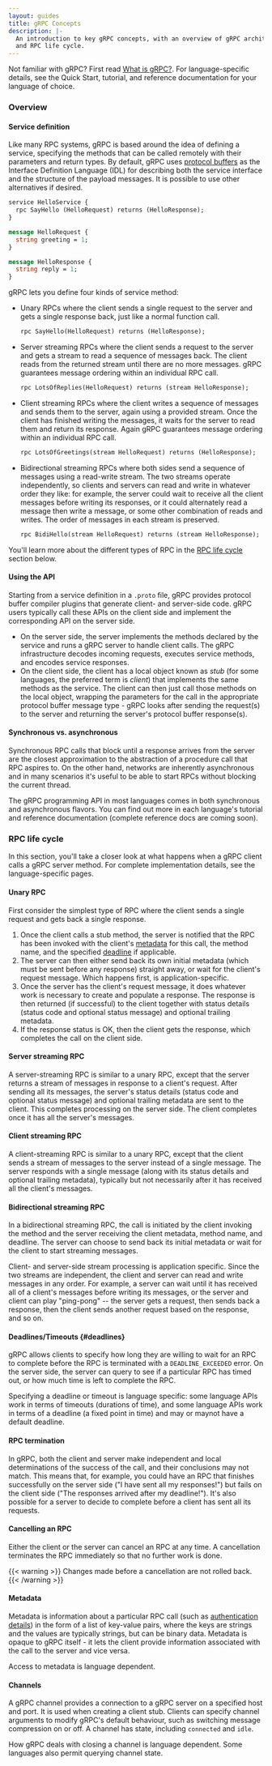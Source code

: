 ```yaml
---
layout: guides
title: gRPC Concepts
description: |-
  An introduction to key gRPC concepts, with an overview of gRPC architecture
  and RPC life cycle.
---
```


Not familiar with gRPC? First read [What is gRPC?](/docs/guides). For
language-specific details, see the Quick Start, tutorial, and reference
documentation for your language of choice.

### Overview

#### Service definition

Like many RPC systems, gRPC is based around the idea of defining a service,
specifying the methods that can be called remotely with their parameters and
return types. By default, gRPC uses [protocol
buffers](https://developers.google.com/protocol-buffers) as the Interface
Definition Language (IDL) for describing both the service interface and the
structure of the payload messages. It is possible to use other alternatives if
desired.

```proto
service HelloService {
  rpc SayHello (HelloRequest) returns (HelloResponse);
}

message HelloRequest {
  string greeting = 1;
}

message HelloResponse {
  string reply = 1;
}
```

gRPC lets you define four kinds of service method:

- Unary RPCs where the client sends a single request to the server and gets a
  single response back, just like a normal function call.

  ```proto
  rpc SayHello(HelloRequest) returns (HelloResponse);
  ```

- Server streaming RPCs where the client sends a request to the server and gets
  a stream to read a sequence of messages back. The client reads from the
  returned stream until there are no more messages. gRPC guarantees message
  ordering within an individual RPC call.

  ```proto
  rpc LotsOfReplies(HelloRequest) returns (stream HelloResponse);
  ```

- Client streaming RPCs where the client writes a sequence of messages and sends
  them to the server, again using a provided stream. Once the client has
  finished writing the messages, it waits for the server to read them and return
  its response.  Again gRPC guarantees message ordering within an individual RPC
  call.

  ```proto
  rpc LotsOfGreetings(stream HelloRequest) returns (HelloResponse);
  ```

- Bidirectional streaming RPCs where both sides send a sequence of messages
  using a read-write stream. The two streams operate independently, so clients
  and servers can read and write in whatever order they like: for example, the
  server could wait to receive all the client messages before writing its
  responses, or it could alternately read a message then write a message, or
  some other combination of reads and writes. The order of messages in each
  stream is preserved.

  ```proto
  rpc BidiHello(stream HelloRequest) returns (stream HelloResponse);
  ```

You'll learn more about the different types of RPC in the
[RPC life cycle](#rpc-life-cycle) section below.

#### Using the API

Starting from a service definition in a `.proto` file, gRPC provides protocol
buffer compiler plugins that generate client- and server-side code. gRPC users
typically call these APIs on the client side and implement the corresponding API
on the server side.

- On the server side, the server implements the methods declared by the service
  and runs a gRPC server to handle client calls. The gRPC infrastructure decodes
  incoming requests, executes service methods, and encodes service responses.
- On the client side, the client has a local object known as *stub* (for some
  languages, the preferred term is *client*) that implements the same methods as
  the service. The client can then just call those methods on the local object,
  wrapping the parameters for the call in the appropriate protocol buffer
  message type - gRPC looks after sending the request(s) to the server and
  returning the server's protocol buffer response(s).

#### Synchronous vs. asynchronous

Synchronous RPC calls that block until a response arrives from the server are
the closest approximation to the abstraction of a procedure call that RPC
aspires to. On the other hand, networks are inherently asynchronous and in many
scenarios it's useful to be able to start RPCs without blocking the current
thread.

The gRPC programming API in most languages comes in both synchronous and
asynchronous flavors. You can find out more in each language's tutorial and
reference documentation (complete reference docs are coming soon).

### RPC life cycle

In this section, you'll take a closer look at what happens when a gRPC client
calls a gRPC server method. For complete implementation details, see the
language-specific pages.

#### Unary RPC

First consider the simplest type of RPC where the client sends a single request
and gets back a single response.

 1. Once the client calls a stub method, the server is
    notified that the RPC has been invoked with the client's [metadata](#metadata)
    for this call, the method name, and the specified [deadline](#deadlines) if
    applicable.
 2. The server can then either send back its own initial metadata (which must be
    sent before any response) straight away, or wait for the client's request
    message. Which happens first, is application-specific.
 3. Once the server has the client's request message, it does whatever work is
    necessary to create and populate a response. The response is then returned
    (if successful) to the client together with status details (status code and
    optional status message) and optional trailing metadata.
 4. If the response status is OK, then the client gets the response, which
    completes the call on the client side.

#### Server streaming RPC

A server-streaming RPC is similar to a unary RPC, except that the server returns
a stream of messages in response to a client's request. After sending all its
messages, the server's status details (status code and optional status message)
and optional trailing metadata are sent to the client. This completes processing
on the server side. The client completes once it has all the server's messages.

#### Client streaming RPC

A client-streaming RPC is similar to a unary RPC, except that the client sends a
stream of messages to the server instead of a single message. The server
responds with a single message (along with its status details and optional
trailing metadata), typically but not necessarily after it has received all the
client's messages.

#### Bidirectional streaming RPC

In a bidirectional streaming RPC, the call is initiated by the client
invoking the method and the server receiving the client metadata, method name,
and deadline. The server can choose to send back its initial metadata or
wait for the client to start streaming messages.

Client- and server-side stream processing is application specific. Since the two
streams are independent, the client and server can read and write messages in
any order. For example, a server can wait until it has received all of a
client's messages before writing its messages, or the server and client can play
"ping-pong" -- the server gets a request, then sends back a response, then the
client sends another request based on the response, and so on.

#### Deadlines/Timeouts {#deadlines}

gRPC allows clients to specify how long they are willing to wait for an RPC to
complete before the RPC is terminated with a `DEADLINE_EXCEEDED` error. On
the server side, the server can query to see if a particular RPC has timed out,
or how much time is left to complete the RPC.

Specifying a deadline or timeout is language specific: some language APIs work
in terms of timeouts (durations of time), and some language APIs work in terms
of a deadline (a fixed point in time) and may or maynot have a default deadline.

#### RPC termination

In gRPC, both the client and server make independent and local determinations of
the success of the call, and their conclusions may not match. This means that,
for example, you could have an RPC that finishes successfully on the server side
("I have sent all my responses!") but fails on the client side ("The responses
arrived after my deadline!"). It's also possible for a server to decide to
complete before a client has sent all its requests.

#### Cancelling an RPC

Either the client or the server can cancel an RPC at any time. A cancellation
terminates the RPC immediately so that no further work is done.

{{< warning >}}
  Changes made before a cancellation are not rolled back.
{{< /warning >}}

#### Metadata

Metadata is information about a particular RPC call (such as [authentication
details](/docs/guides/auth)) in the form of a list of key-value pairs, where the
keys are strings and the values are typically strings, but can be binary data.
Metadata is opaque to gRPC itself - it lets the client provide information
associated with the call to the server and vice versa.

Access to metadata is language dependent.

#### Channels

A gRPC channel provides a connection to a gRPC server on a specified host and
port. It is used when creating a client stub. Clients can specify channel
arguments to modify gRPC's default behaviour, such as switching message
compression on or off. A channel has state, including `connected` and `idle`.

How gRPC deals with closing a channel is language dependent. Some languages also
permit querying channel state.
